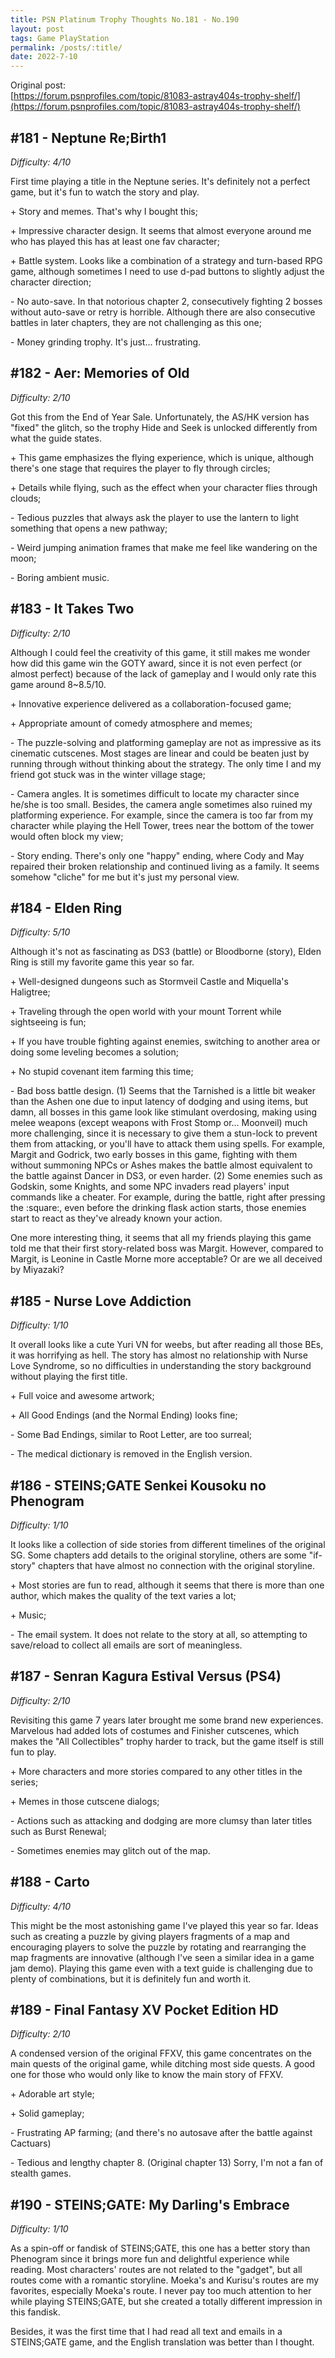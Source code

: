 ```yaml
---
title: PSN Platinum Trophy Thoughts No.181 - No.190
layout: post
tags: Game PlayStation
permalink: /posts/:title/
date: 2022-7-10
---
```


Original post: <br/>
[https://forum.psnprofiles.com/topic/81083-astray404s-trophy-shelf/](https://forum.psnprofiles.com/topic/81083-astray404s-trophy-shelf/)

## #181 - Neptune Re;Birth1
*Difficulty: 4/10*

First time playing a title in the Neptune series. It's definitely not a perfect game, but it's fun to watch the story and play.

\+ Story and memes. That's why I bought this;

\+ Impressive character design. It seems that almost everyone around me who has played this has at least one fav character;

\+ Battle system. Looks like a combination of a strategy and turn-based RPG game, although sometimes I need to use d-pad buttons to slightly adjust the character direction;

\- No auto-save. In that notorious chapter 2, consecutively fighting 2 bosses without auto-save or retry is horrible. Although there are also consecutive battles in later chapters, they are not challenging as this one;

\- Money grinding trophy. It's just... frustrating.

## #182 - Aer: Memories of Old
*Difficulty: 2/10*

Got this from the End of Year Sale. Unfortunately, the AS/HK version has "fixed" the glitch, so the trophy Hide and Seek is unlocked differently from what the guide states.

\+ This game emphasizes the flying experience, which is unique, although there's one stage that requires the player to fly through circles;

\+ Details while flying, such as the effect when your character flies through clouds;

\- Tedious puzzles that always ask the player to use the lantern to light something that opens a new pathway;

\- Weird jumping animation frames that make me feel like wandering on the moon;

\- Boring ambient music.

## #183 - It Takes Two
*Difficulty: 2/10*

Although I could feel the creativity of this game, it still makes me wonder how did this game win the GOTY award, since it is not even perfect (or almost perfect) because of the lack of gameplay and I would only rate this game around 8~8.5/10.

\+ Innovative experience delivered as a collaboration-focused game;

\+ Appropriate amount of comedy atmosphere and memes;

\- The puzzle-solving and platforming gameplay are not as impressive as its cinematic cutscenes. Most stages are linear and could be beaten just by running through without thinking about the strategy. The only time I and my friend got stuck was in the winter village stage;

\- Camera angles. It is sometimes difficult to locate my character since he/she is too small. Besides, the camera angle sometimes also ruined my platforming experience. For example, since the camera is too far from my character while playing the Hell Tower, trees near the bottom of the tower would often block my view;

\- Story ending. There's only one "happy" ending, where Cody and May repaired their broken relationship and continued living as a family. It seems somehow "cliche" for me but it's just my personal view.

## #184 - Elden Ring
*Difficulty: 5/10*

Although it's not as fascinating as DS3 (battle) or Bloodborne (story), Elden Ring is still my favorite game this year so far.

\+ Well-designed dungeons such as Stormveil Castle and Miquella's Haligtree;

\+ Traveling through the open world with your mount Torrent while sightseeing is fun;

\+ If you have trouble fighting against enemies, switching to another area or doing some leveling becomes a solution;

\+ No stupid covenant item farming this time;

\- Bad boss battle design. (1) Seems that the Tarnished is a little bit weaker than the Ashen one due to input latency of dodging and using items, but damn, all bosses in this game look like stimulant overdosing, making using melee weapons (except weapons with Frost Stomp or... Moonveil) much more challenging, since it is necessary to give them a stun-lock to prevent them from attacking, or you'll have to attack them using spells. For example, Margit and Godrick, two early bosses in this game, fighting with them without summoning NPCs or Ashes makes the battle almost equivalent to the battle against Dancer in DS3, or even harder. (2) Some enemies such as Godskin, some Knights, and some NPC invaders read players' input commands like a cheater. For example, during the battle, right after pressing the :square:, even before the drinking flask action starts, those enemies start to react as they've already known your action.

One more interesting thing, it seems that all my friends playing this game told me that their first story-related boss was Margit. However, compared to Margit, is Leonine in Castle Morne more acceptable? Or are we all deceived by Miyazaki?

## #185 - Nurse Love Addiction
*Difficulty: 1/10*

It overall looks like a cute Yuri VN for weebs, but after reading all those BEs, it was horrifying as hell. The story has almost no relationship with Nurse Love Syndrome, so no difficulties in understanding the story background without playing the first title.

\+ Full voice and awesome artwork;

\+ All Good Endings (and the Normal Ending) looks fine;

\- Some Bad Endings, similar to Root Letter, are too surreal;

\- The medical dictionary is removed in the English version.

## #186 - STEINS;GATE Senkei Kousoku no Phenogram
*Difficulty: 1/10*

It looks like a collection of side stories from different timelines of  the original SG. Some chapters add details to the original storyline,  others are some "if-story" chapters that have almost no connection with  the original storyline.

\+ Most stories are fun to read, although it seems that there is more  than one author, which makes the quality of the text varies a lot;

\+ Music;

\- The email system. It does not relate to the story at all, so  attempting to save/reload to collect all emails are sort of meaningless.

## #187 - Senran Kagura Estival Versus (PS4)
*Difficulty: 2/10*

Revisiting this game 7 years later brought me some brand new  experiences. Marvelous had added lots of costumes and Finisher  cutscenes, which makes the "All Collectibles" trophy harder to track,  but the game itself is still fun to play.

\+ More characters and more stories compared to any other titles in the series;

\+ Memes in those cutscene dialogs;

\- Actions such as attacking and dodging are more clumsy than later titles such as Burst Renewal;

\- Sometimes enemies may glitch out of the map.

## #188 - Carto
*Difficulty: 4/10*

This might be the most astonishing game I've played this year so far.  Ideas such as creating a puzzle by giving players fragments of a map and  encouraging players to solve the puzzle by rotating and rearranging the  map fragments are innovative (although I've seen a similar idea in a  game jam demo). Playing this game even with a text guide is challenging  due to plenty of combinations, but it is definitely fun and worth it.

## #189 - Final Fantasy XV Pocket Edition HD
*Difficulty: 2/10*

A condensed version of the original FFXV, this game concentrates on the  main quests of the original game, while ditching most side quests. A  good one for those who would only like to know the main story of FFXV.

\+ Adorable art style;

\+ Solid gameplay;

\- Frustrating AP farming; (and there's no autosave after the battle against Cactuars)

\- Tedious and lengthy chapter 8. (Original chapter 13) Sorry, I'm not a fan of stealth games.

## #190 - STEINS;GATE: My Darling's Embrace
*Difficulty: 1/10*

As a spin-off or fandisk of STEINS;GATE, this one has a better story  than Phenogram since it brings more fun and delightful experience while  reading. Most characters' routes are not related to the "gadget", but  all routes come with a romantic storyline. Moeka's and Kurisu's routes  are my favorites, especially Moeka's route. I never pay too much  attention to her while playing STEINS;GATE, but she created a totally  different impression in this fandisk.

Besides, it was the first time that I had read all text and emails in a  STEINS;GATE game, and the English translation was better than I  thought.
